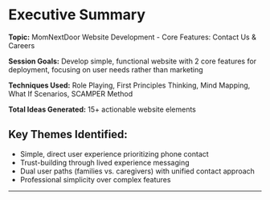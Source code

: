 # Executive Summary

**Topic:** MomNextDoor Website Development - Core Features: Contact Us & Careers

**Session Goals:** Develop simple, functional website with 2 core features for deployment, focusing on user needs rather than marketing

**Techniques Used:** Role Playing, First Principles Thinking, Mind Mapping, What If Scenarios, SCAMPER Method

**Total Ideas Generated:** 15+ actionable website elements

## Key Themes Identified:
- Simple, direct user experience prioritizing phone contact
- Trust-building through lived experience messaging
- Dual user paths (families vs. caregivers) with unified contact approach
- Professional simplicity over complex features

---

